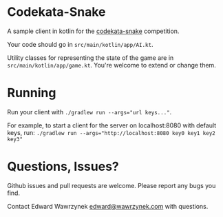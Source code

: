 # Codekata-Snake

A sample client in kotlin for the [codekata-snake](https://github.com/fairviewrobotics/codekata-snake) competition.

Your code should go in `src/main/kotlin/app/AI.kt`.

Utility classes for representing the state of the game are in `src/main/kotlin/app/game.kt`. You're welcome to extend or change them. 

# Running
Run your client with `./gradlew run --args="url keys..."`.

For example, to start a client for the server on localhost:8080 with default keys, run:
`./gradlew run --args="http://localhost:8080 key0 key1 key2 key3"`

# Questions, Issues?
Github issues and pull requests are welcome. Please report any bugs you find.

Contact Edward Wawrzynek <edward@wawrzynek.com> with questions.
